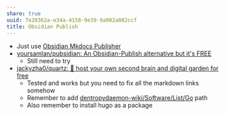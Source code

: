 ```yaml
---
share: true
uuid: 7e20362a-e34a-4158-9e39-9a902a082ccf
title: Obsidian Publish
---
```

* Just use [Obsidian Mkdocs Publisher](https://github.com/ObsidianPublisher)
* [yoursamlan/pubsidian: An Obsidian-Publish alternative but it's FREE](https://github.com/yoursamlan/pubsidian)
	* Still need to try
* [jackyzha0/quartz: 🌱 host your own second brain and digital garden for free](https://github.com/jackyzha0/quartz)
	* Tested and works but you need to fix all the markdown links somehow
	* Remember to add [dentropydaemon-wiki/Software/List/Go](/dentropydaemon-wiki/Software/List/Go) path
	* Also remember to install hugo as a package